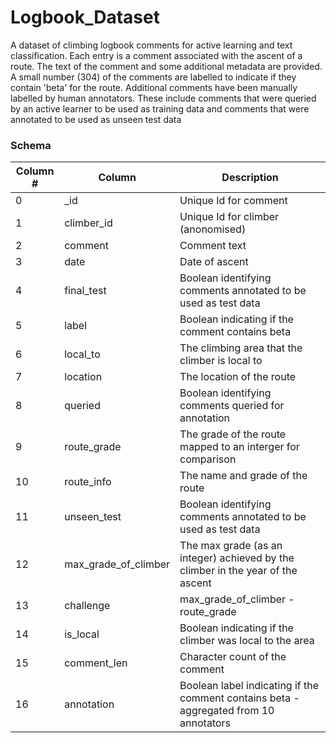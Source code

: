 # Logbook_Dataset
A dataset of climbing logbook comments for active learning and text classification. Each entry is a comment associated with the ascent of a route. 
The text of the comment and some additional metadata are provided. A small number (304) of the comments are labelled to indicate if they contain 'beta' for the route. Additional comments have been manually labelled by human annotators. These include comments that were queried by an active learner to be used as training data and comments that were annotated to be used as unseen test data

### Schema
Column # | Column | Description 
--- | ------ | -----  
 0  | _id                    | Unique Id for comment 
 1  | climber_id             | Unique Id for climber (anonomised)
 2  | comment                | Comment text
 3  | date                   | Date of ascent
 4  | final_test             | Boolean identifying comments annotated to be used as test data
 5  | label                  | Boolean indicating if the comment contains beta
 6  | local_to               | The climbing area that the climber is local to 
 7  | location               | The location of the route 
 8  | queried                | Boolean identifying comments queried for annotation
 9  | route_grade            | The grade of the route mapped to an interger for comparison
 10 | route_info             | The name and grade of the route 
 11 | unseen_test            | Boolean identifying comments annotated to be used as test data
 12 | max_grade_of_climber   | The max grade (as an integer) achieved by the climber in the year of the ascent 
 13 | challenge              | max_grade_of_climber - route_grade
 14 | is_local               | Boolean indicating if the climber was local to the area 
 15 | comment_len            | Character count of the comment
 16 | annotation             | Boolean label indicating if the comment contains beta - aggregated from 10 annotators 
